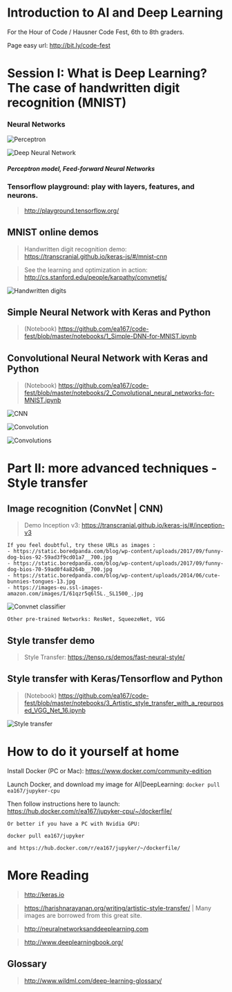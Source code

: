 # Introduction to AI and Deep Learning
For the Hour of Code / Hausner Code Fest, 6th to 8th graders.

Page easy url: http://bit.ly/code-fest

<!--
// http://52.45.136.140:8888
// 172.30.1.57

Explain here how to:
- install Docker (link for Mac)
- create local folder for Docker and make sure it is shared in preferences
- docker pull ea167/code-fest
- launch docker image
- open Chrome and connect to Jupyter
-->

###  
# Session I: What is Deep Learning? The case of handwritten digit recognition (MNIST)

### Neural Networks

![Perceptron](https://harishnarayanan.org/images/writing/artistic-style-transfer/neuron.gif)

![Deep Neural Network](https://harishnarayanan.org/images/writing/artistic-style-transfer/neural-network-2-hidden.svg)

##### Perceptron model, Feed-forward Neural Networks


### Tensorflow playground: play with layers, features, and neurons.

> http://playground.tensorflow.org/

## MNIST online demos

> Handwritten digit recognition demo:
> https://transcranial.github.io/keras-js/#/mnist-cnn

> See the learning and optimization in action:
> http://cs.stanford.edu/people/karpathy/convnetjs/


![Handwritten digits](https://harishnarayanan.org/images/writing/artistic-style-transfer/mnist-sample.png)


## Simple Neural Network with Keras and Python

> (Notebook) https://github.com/ea167/code-fest/blob/master/notebooks/1_Simple-DNN-for-MNIST.ipynb

## Convolutional Neural Network with Keras and Python

> (Notebook) https://github.com/ea167/code-fest/blob/master/notebooks/2_Convolutional_neural_networks-for-MNIST.ipynb


![CNN](https://leonardoaraujosantos.gitbooks.io/artificial-inteligence/content/Images/ConvnetDiagram.png)

![Convolution](https://harishnarayanan.org/images/writing/artistic-style-transfer/conv-layer.gif)

![Convolutions](https://harishnarayanan.org/images/writing/artistic-style-transfer/mnist-web-demo.png)

###  
# Part II: more advanced techniques - Style transfer

## Image recognition (ConvNet | CNN)

> Demo Inception v3: https://transcranial.github.io/keras-js/#/inception-v3

    If you feel doubtful, try these URLs as images :
    - https://static.boredpanda.com/blog/wp-content/uploads/2017/09/funny-dog-bios-92-59ad3f9cd01a7__700.jpg
    - https://static.boredpanda.com/blog/wp-content/uploads/2017/09/funny-dog-bios-70-59ad0f4a8264b__700.jpg
    - https://static.boredpanda.com/blog/wp-content/uploads/2014/06/cute-bunnies-tongues-13.jpg
    - https://images-eu.ssl-images-amazon.com/images/I/61qzr5q6l5L._SL1500_.jpg

![Convnet classifier](https://harishnarayanan.org/images/writing/artistic-style-transfer/representation-learning.png)

    Other pre-trained Networks: ResNet, SqueezeNet, VGG


## Style transfer demo

> Style Transfer:
> https://tenso.rs/demos/fast-neural-style/

## Style transfer with Keras/Tensorflow and Python

> (Notebook) https://github.com/ea167/code-fest/blob/master/notebooks/3_Artistic_style_transfer_with_a_repurposed_VGG_Net_16.ipynb

![Style transfer](https://harishnarayanan.org/images/writing/artistic-style-transfer/style-transferred.jpg)


###  
# How to do it yourself at home

Install Docker (PC or Mac): https://www.docker.com/community-edition

Launch Docker, and download my image for AI|DeepLearning:
`docker pull ea167/jupyker-cpu`

Then follow instructions here to launch:
https://hub.docker.com/r/ea167/jupyker-cpu/~/dockerfile/

    Or better if you have a PC with Nvidia GPU:

    docker pull ea167/jupyker

    and https://hub.docker.com/r/ea167/jupyker/~/dockerfile/


# More Reading

> http://keras.io

> https://harishnarayanan.org/writing/artistic-style-transfer/  | Many images are borrowed from this great site.

> http://neuralnetworksanddeeplearning.com

> http://www.deeplearningbook.org/


## Glossary

> http://www.wildml.com/deep-learning-glossary/
